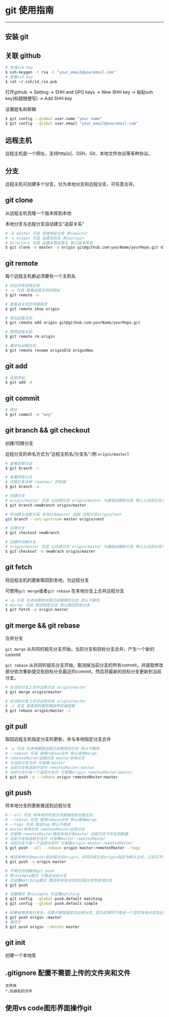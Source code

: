 # git 使用指南

---

## 安装 git

## 关联 github

```bash
# 生成ssh key
$ ssh-keygen -t rsa -C "your_email@youremail.com"
# 查看ssh key
$ cat ~/.ssh/id_rsa.pub
```
打开github -> Setting -> SHH and GPG keys -> New SHH key -> 粘贴ssh key(标题随便写) -> Add SHH key

设置姓名和邮箱

```bash
$ git config --global user.name "your name"
$ git config --global user.email "your_email@youremail.com"
```

## 远程主机

远程主机是一个网址，支持http[s]、SSH、Git、本地文件协议等多种协议。

## 分支

远程主机可创建多个分支，分为本地分支和远程分支，可任意合并。

## git clone

从远程主机克隆一个版本库到本地

本地分支与远程分支自动建立”追踪关系“

```bash
# -b master 可选 克隆特定分支 默认master
# -o origin 可选 设置主机名 默认origin
# directory 可选 设置本地目录名 默认版本库名
$ git clone -b master -o origin git@github.com:yourName/yourRepo.git directory
```

## git remote

每个远程主机都必须要有一个主机名

```bash
# 列出所有远程主机
# -v 可选 查看远程主机的网址
$ git remote -v

# 查看该主机的详细信息
$ git remote show origin

# 添加远程主机
$ git remote add origin git@github.com:yourName/yourRepo.git

# 删除远程主机
$ git remote rm origin

# 重命名远程主机
$ git remote rename originOld originNew
```

## git add

```bash
# 全部添加
$ git add -A
```

## git commit

```bash
# 提交
$ git commit -m "any"
```

## git branch && git checkout

创建/切换分支

远程分支的命名方式为”远程主机名/分支名“（例 `origin/master`）

```bash
# 查看远程分支
$ git branch -r

# 查看所有分支
# 远程分支会有`remotes/`的前缀
$ git branch -a

# 创建分支
# origin/master 可选 以远程分支 origin/master 为基础创建新分支 默认以当前分支为基础
$ git branch newBranch origin/master

# 手动建立追踪关系 本地分支master 追踪 远程分支origin/next
git branch --set-upstream master origin/next

# 切换分支
$ git checkout newBranch

# 创建并切换分支
# origin/master 可选 以远程分支 origin/master 为基础创建新分支 默认以当前分支为基础
$ git checkout -b newBrach origin/master
```

## git fetch

将远程主机的更新取回到本地，为远程分支

可使用`git merge`或者`git rebase` 在本地分支上合并远程分支

```bash
# -p 可选 在本地删除远程已经删除的分支 默认不删除
# master 可选 取回特定分支 默认取回所有分支
$ git fetch -p origin master
```

## git merge && git rebase

合并分支

`git merge` 从共同的祖先分支开始，当前分支和目标分支合并，产生一个新的commit

`git rebase` 从共同的祖先分支开始，取消掉当前分支的所有commit，并提取修改部分依次重新提交到目标分支最近的commit，然后将最新的目标分支更新到当前分支。

```bash
# 在当前分支上合并远程分支 origin/master
$ git merge origin/master

# 在当前分支上合并远程分支 origin/master
# -i 可选 更直观的看到哪些修改被提取
$ git rebase origin/master -i
```

## git pull

取回远程主机指定分支的更新，并与本地指定分支合并

```bash
# -p 可选 在本地删除远程已经删除的分支 默认不删除
# --rebase 可选 使用rebase合并 默认使用merge
# remotesMaster远程分支 master本地分支
# 与当前分支合并 可省略:master
# 当前分支有追踪分支时 remotesMaster:master
# 当前分支只有一个追踪分支时 可省略origin remotesMaster:master
$ git push -p --rebase origin remotesMaster:master
```

## git push

将本地分支的更新推送到远程分支

```bash
# --all 可选 将本地的所有分支都推送到远程主机
# --rebase 可选 使用rebase合并 默认使用merge
# --tags 可选 推送tag 默认不推送
# master本地分支 remotesMaster远程分支
# 可省略:remotesMaster推送本地分支master 远程分支不存在则新建
# 当前分支有追踪分支时 可省略master:remotesMaster
# 当前分支只有一个追踪分支时 可省略origin master:remotesMaster
$ git push --all --rebase origin master:remotesMaster --tags

# 推送本地分支master到远程主机origin，并将远程主机origin指定为默认主机，之后可不加任何参数使用`git push`
$ git push -u origin master

# 不带任何参数的git push
# 默认simple模式 只推送当前分支
# 可设置matching模式 推送所有有对应的远程分支的本地分支
$ git push

# 设置模式 默认simple 可设置matching
$ git config --global push.default matching
$ git config --global push.default simple

# 如果省略本地分支名，则表示删除指定的远程分支，因为这等同于推送一个空的本地分支到远程分支
$ git push origin :master
# 等同于
$ git push origin --delete master
```


## git init

创建一个本地库

## .gitignore 配置不需要上传的文件夹和文件

```
文件夹
*.后缀名的文件
```

## 使用vs code图形界面操作git
